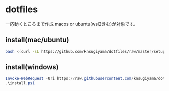 # dotfiles

一応動くところまで作成
macos or ubuntu(wsl2含む)が対象です。

## install(mac/ubuntu)

```bash
bash <(curl -sL https://github.com/knsugiyama/dotfiles/raw/master/setup.sh)
```

## install(windows)
```ps1
Invoke-WebRequest -Uri https://raw.githubusercontent.com/knsugiyama/dotfiles/master/install.ps1 -OutFile install.ps1
.\install.ps1
```
